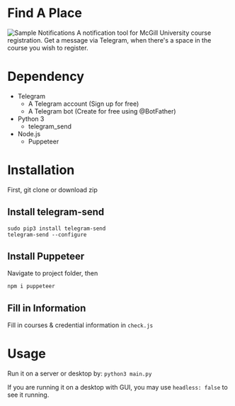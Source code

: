 # Find A Place
![Sample Notifications](https://cdn.jsdelivr.net/gh/jhcccc/FindAPlace@master/screenshot.png)
A notification tool for McGill University course registration. Get a message via Telegram, when there's a space in the course you wish to register.

# Dependency
- Telegram
    - A Telegram account (Sign up for free)
    - A Telegram bot (Create for free using @BotFather)
- Python 3
    - telegram_send 
- Node.js
    - Puppeteer

# Installation
First, git clone or download zip
## Install telegram-send
``` 
sudo pip3 install telegram-send
telegram-send --configure
```
## Install Puppeteer
Navigate to project folder, then
```
npm i puppeteer
```

## Fill in Information
Fill in courses & credential information in `check.js`

# Usage
Run it on a server or desktop by:
`python3 main.py`

If you are running it on a desktop with GUI, you may use `headless: false` to see it running.
